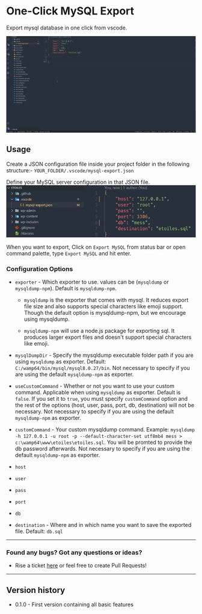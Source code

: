 # One-Click MySQL Export

Export mysql database in one click from vscode.

![Demo of extension](images/preview.gif)

## Usage

Create a JSON configuration file inside your project folder in the following structure:-
`YOUR_FOLDER/.vscode/mysql-export.json`

Define your MySQL server configuration in that JSON file.
![JSON configuration file](images/jsonfile.jpg)

When you want to export, Click on `Export MySQL` from status bar or open command palette, type `Export MySQL` and hit enter.

### Configuration Options

- `exporter` - Which exporter to use. values can be (`mysqldump` or `mysqldump-npm`). Default is `mysqldump-npm`.
        
  - `mysqldump` is the exporter that comes with mysql. It reduces export file size and also supports special characters like emoji support. Though the default option is mysqldump-npm, but we encourage using mysqldump.

  - `mysqldump-npm` will use a node.js package for exporting sql. It produces larger export files and doesn't support special characters like emoji.

- `mysqlDumpDir` - Specify the mysqldump executable folder path if you are using `mysqldump` as exporter. Default: `C:/wamp64/bin/mysql/mysql8.0.27/bin`. Not necessary to specify if you are using the default `mysqldump-npm` as exporter.

- `useCustomCommand` - Whether or not you want to use your custom command. Applicable when using `mysqldump` as exporter. Default is `false`. If you set it to `true`, you must specify `customCommand` option and the rest of the options (host, user, pass, port, db, destination) will not be necessary. Not necessary to specify if you are using the default `mysqldump-npm` as exporter.

- `customCommand` - Your custom mysqldump command. Example: `mysqldump -h 127.0.0.1 -u root -p --default-character-set utf8mb4 mess > c:\wamp64\www\etoiles\etoiles.sql`. You will be promted to provide the db password afterwards. Not necessary to specify if you are using the default `mysqldump-npm` as exporter.


- `host`
- `user`
- `pass`
- `port`
- `db`

- `destination` - Where and in which name you want to save the exported file. Default: `db.sql`

---

### Found any bugs? Got any questions or ideas?

- Rise a ticket [here](https://github.com/MehbubRashid/vscode-one-click-mysql-export/issues) or feel free to create Pull Requests!
---

## Version history
- 0.1.0 - First version containing all basic features
